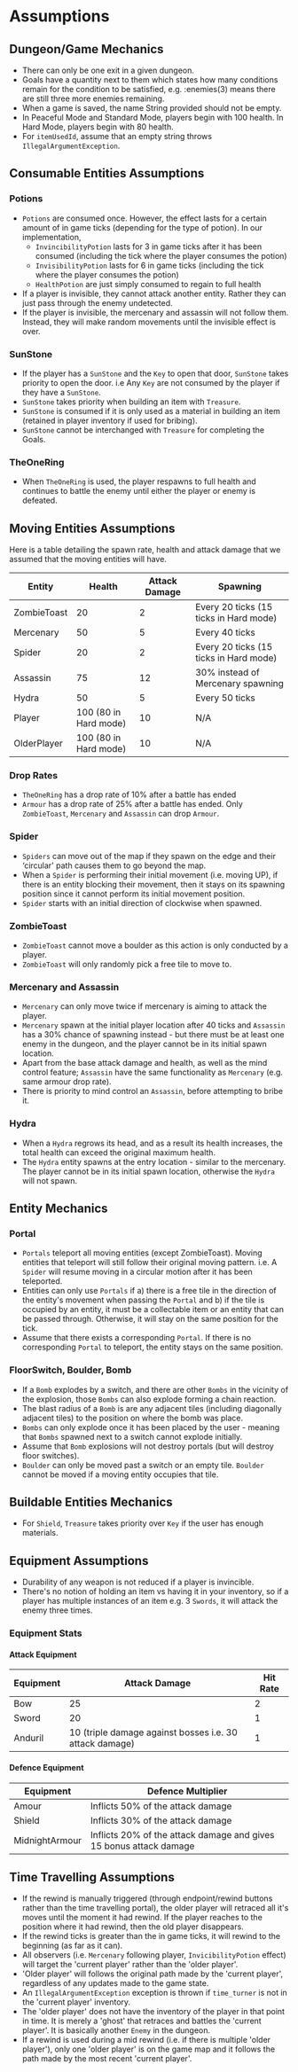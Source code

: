# Assumptions

## Dungeon/Game Mechanics

- There can only be one exit in a given dungeon.
- Goals have a quantity next to them which states how many conditions remain for the condition to be satisfied, e.g. :enemies(3) means there are still three more enemies remaining.
- When a game is saved, the name String provided should not be empty.
- In Peaceful Mode and Standard Mode, players begin with 100 health. In Hard Mode, players begin with 80 health.
- For `itemUsedId`, assume that an empty string throws `IllegalArgumentException`.

## Consumable Entities Assumptions

### Potions

- `Potions` are consumed once. However, the effect lasts for a certain amount of in game ticks (depending for the type of potion). In our implementation,
  - `InvincibilityPotion` lasts for 3 in game ticks after it has been consumed (including the tick where the player consumes the potion)
  - `InvisibilityPotion` lasts for 6 in game ticks (including the tick where the player consumes the potion)
  - `HealthPotion` are just simply consumed to regain to full health
- If a player is invisible, they cannot attack another entity. Rather they can just pass through the enemy undetected.
- If the player is invisible, the mercenary and assassin will not follow them. Instead, they will make random movements until the invisible effect is over.

### SunStone

- If the player has a `SunStone` and the `Key` to open that door, `SunStone` takes priority to open the door. i.e Any `Key` are not consumed by the player if they have a `SunStone`.
- `SunStone` takes priority when building an item with `Treasure`.
- `SunStone` is consumed if it is only used as a material in building an item (retained in player inventory if used for bribing).
- `SunStone` cannot be interchanged with `Treasure` for completing the Goals.

### TheOneRing

- When `TheOneRing` is used, the player respawns to full health and continues to battle the enemy until either the player or enemy is defeated.

## Moving Entities Assumptions

Here is a table detailing the spawn rate, health and attack damage that we assumed that the moving entities will have.

| Entity      | Health                | Attack Damage | Spawning                               |
| ----------- | --------------------- | ------------- | -------------------------------------- |
| ZombieToast | 20                    | 2             | Every 20 ticks (15 ticks in Hard mode) |
| Mercenary   | 50                    | 5             | Every 40 ticks                         |
| Spider      | 20                    | 2             | Every 20 ticks (15 ticks in Hard mode) |
| Assassin    | 75                    | 12            | 30% instead of Mercenary spawning      |
| Hydra       | 50                    | 5             | Every 50 ticks                         |
| Player      | 100 (80 in Hard mode) | 10            | N/A                                    |
| OlderPlayer | 100 (80 in Hard mode) | 10            | N/A                                    |

### Drop Rates

- `TheOneRing` has a drop rate of 10% after a battle has ended
- `Armour` has a drop rate of 25% after a battle has ended. Only `ZombieToast`, `Mercenary` and `Assassin` can drop `Armour`.

### Spider

- `Spiders` can move out of the map if they spawn on the edge and their ‘circular' path causes them to go beyond the map.
- When a `Spider` is performing their initial movement (i.e. moving UP), if there is an entity blocking their movement, then it stays on its spawning position since it cannot perform its initial movement position.
- `Spider` starts with an initial direction of clockwise when spawned.

### ZombieToast

- `ZombieToast` cannot move a boulder as this action is only conducted by a player.
- `ZombieToast` will only randomly pick a free tile to move to.

### Mercenary and Assassin

- `Mercenary` can only move twice if mercenary is aiming to attack the player.
- `Mercenary` spawn at the initial player location after 40 ticks and `Assassin` has a 30% chance of spawning instead - but there must be at least one enemy in the dungeon, and the player cannot be in its initial spawn location.
- Apart from the base attack damage and health, as well as the mind control feature; `Assassin` have the same functionality as `Mercenary` (e.g. same armour drop rate).
- There is priority to mind control an `Assassin`, before attempting to bribe it.

### Hydra

* When a `Hydra` regrows its head, and as a result its health increases, the total health can exceed the original maximum health.
* The `Hydra` entity spawns at the entry location - similar to the mercenary. The player cannot be in its initial spawn location, otherwise the `Hydra` will not spawn.
## Entity Mechanics
### Portal

- `Portals` teleport all moving entities (except ZombieToast). Moving entities that teleport will still follow their original moving pattern. i.e. A `Spider` will resume moving in a circular motion after it has been teleported.
- Entities can only use `Portals` if a) there is a free tile in the direction of the entity's movement when passing the `Portal` and b) if the tile is occupied by an entity, it must be a collectable item or an entity that can be passed through. Otherwise, it will stay on the same position for the tick.
- Assume that there exists a corresponding `Portal`. If there is no corresponding `Portal` to teleport, the entity stays on the same position.

### FloorSwitch, Boulder, Bomb

- If a `Bomb` explodes by a switch, and there are other `Bombs` in the vicinity of the explosion, those `Bombs` can also explode forming a chain reaction.
- The blast radius of a `Bomb` is are any adjacent tiles (including diagonally adjacent tiles) to the position on where the bomb was place.
- `Bombs` can only explode once it has been placed by the user - meaning that `Bombs` spawned next to a switch cannot explode initially.
- Assume that `Bomb` explosions will not destroy portals (but will destroy floor switches).
- `Boulder` can only be moved past a switch or an empty tile. `Boulder` cannot be moved if a moving entity occupies that tile.

## Buildable Entities Mechanics

- For `Shield`, `Treasure` takes priority over `Key` if the user has enough materials.

## Equipment Assumptions

- Durability of any weapon is not reduced if a player is invincible.
- There's no notion of holding an item vs having it in your inventory, so if a player has multiple instances of an item e.g. 3 `Swords`, it will attack the enemy three times.

### Equipment Stats

#### Attack Equipment

| Equipment | Attack Damage                                           | Hit Rate |
| --------- | ------------------------------------------------------- | -------- |
| Bow       | 25                                                      | 2        |
| Sword     | 20                                                      | 1        |
| Anduril   | 10 (triple damage against bosses i.e. 30 attack damage) | 1        |

#### Defence Equipment

| Equipment      | Defence Multiplier                                                 |
| -------------- | ------------------------------------------------------------------ |
| Amour          | Inflicts 50% of the attack damage                                  |
| Shield         | Inflicts 30% of the attack damage                                  |
| MidnightArmour | Inflicts 20% of the attack damage and gives 15 bonus attack damage |

## Time Travelling Assumptions

- If the rewind is manually triggered (through endpoint/rewind buttons rather than the time travelling portal), the older player will retraced all it's moves until the moment it had rewind. If the player reaches to the position where it had rewind, then the old player disappears.
- If the rewind ticks is greater than the in game ticks, it will rewind to the beginning (as far as it can).
- All observers (i.e. `Mercenary` following player, `InvicibilityPotion` effect) will target the 'current player' rather than the 'older player'.
- 'Older player' will follows the original path made by the 'current player', regardless of any updates made to the game state.
- An `IllegalArgumentException` exception is thrown if `time_turner` is not in the 'current player' inventory.
- The 'older player' does not have the inventory of the player in that point in time. It is merely a 'ghost' that retraces and battles the 'current player'. It is basically another `Enemy` in the dungeon.
- If a rewind is used during a mid rewind (i.e. if there is multiple 'older player'), only one 'older player' is on the game map and it follows the path made by the most recent 'current player'.
